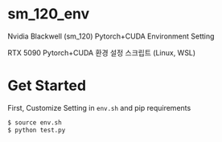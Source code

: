# sm_120_env
Nvidia Blackwell (sm_120) Pytorch+CUDA Environment Setting

RTX 5090 Pytorch+CUDA 환경 설정 스크립트 (Linux, WSL)

# Get Started
First, Customize Setting in `env.sh` and pip requirements

```bash
$ source env.sh
$ python test.py
```


